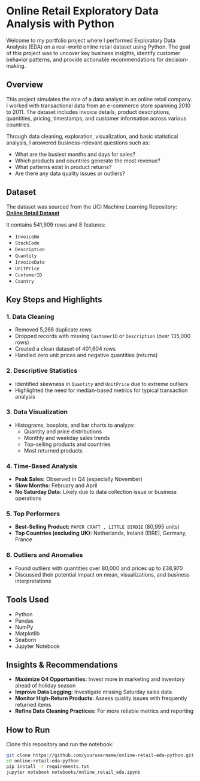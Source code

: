# Online Retail Exploratory Data Analysis with Python

Welcome to my portfolio project where I performed Exploratory Data Analysis (EDA) on a real-world online retail dataset using Python. The goal of this project was to uncover key business insights, identify customer behavior patterns, and provide actionable recommendations for decision-making.

## Overview

This project simulates the role of a data analyst in an online retail company. I worked with transactional data from an e-commerce store spanning 2010 to 2011. The dataset includes invoice details, product descriptions, quantities, pricing, timestamps, and customer information across various countries.

Through data cleaning, exploration, visualization, and basic statistical analysis, I answered business-relevant questions such as:

- What are the busiest months and days for sales?
- Which products and countries generate the most revenue?
- What patterns exist in product returns?
- Are there any data quality issues or outliers?

## Dataset

The dataset was sourced from the UCI Machine Learning Repository:  
**[Online Retail Dataset](https://archive.ics.uci.edu/ml/machine-learning-databases/00352/Online%20Retail.xlsx)**

It contains 541,909 rows and 8 features:
- `InvoiceNo`
- `StockCode`
- `Description`
- `Quantity`
- `InvoiceDate`
- `UnitPrice`
- `CustomerID`
- `Country`

## Key Steps and Highlights

### 1. Data Cleaning
- Removed 5,268 duplicate rows
- Dropped records with missing `CustomerID` or `Description` (over 135,000 rows)
- Created a clean dataset of 401,604 rows
- Handled zero unit prices and negative quantities (returns)

### 2. Descriptive Statistics
- Identified skewness in `Quantity` and `UnitPrice` due to extreme outliers
- Highlighted the need for median-based metrics for typical transaction analysis

### 3. Data Visualization
- Histograms, boxplots, and bar charts to analyze:
  - Quantity and price distributions
  - Monthly and weekday sales trends
  - Top-selling products and countries
  - Most returned products

### 4. Time-Based Analysis
- **Peak Sales:** Observed in Q4 (especially November)
- **Slow Months:** February and April
- **No Saturday Data:** Likely due to data collection issue or business operations

### 5. Top Performers
- **Best-Selling Product:** `PAPER CRAFT , LITTLE BIRDIE` (80,995 units)
- **Top Countries (excluding UK):** Netherlands, Ireland (EIRE), Germany, France

### 6. Outliers and Anomalies
- Found outliers with quantities over 80,000 and prices up to £38,970
- Discussed their potential impact on mean, visualizations, and business interpretations

## Tools Used

- Python
- Pandas
- NumPy
- Matplotlib
- Seaborn
- Jupyter Notebook

## Insights & Recommendations

- **Maximize Q4 Opportunities:** Invest more in marketing and inventory ahead of holiday season
- **Improve Data Logging:** Investigate missing Saturday sales data
- **Monitor High-Return Products:** Assess quality issues with frequently returned items
- **Refine Data Cleaning Practices:** For more reliable metrics and reporting

## How to Run

Clone this repository and run the notebook:

```bash
git clone https://github.com/yourusername/online-retail-eda-python.git
cd online-retail-eda-python
pip install -r requirements.txt
jupyter notebook notebooks/online_retail_eda.ipynb
